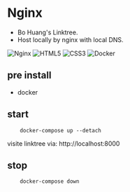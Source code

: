 # Nginx

- Bo Huang's Linktree.
- Host locally by nginx with local DNS.

![Nginx](https://img.shields.io/badge/nginx-%23009639.svg?style=for-the-badge&logo=nginx&logoColor=white)
![HTML5](https://img.shields.io/badge/html5-%23E34F26.svg?style=for-the-badge&logo=html5&logoColor=white)
![CSS3](https://img.shields.io/badge/css3-%231572B6.svg?style=for-the-badge&logo=css3&logoColor=white)
![Docker](https://img.shields.io/badge/docker-%230db7ed.svg?style=for-the-badge&logo=docker&logoColor=white)

## pre install

- docker

## start

```
    docker-compose up --detach
```

visite linktree via: http://localhost:8000

## stop

```
    docker-compose down
```
